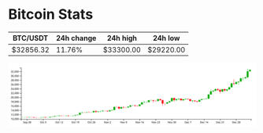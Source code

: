 # Bitcoin Stats

BTC/USDT|24h change|24h high|24h low|
|---|---|---|---|
|$32856.32|11.76%|$33300.00|$29220.00|

<img src="./chart.svg">
